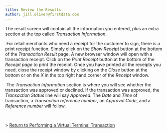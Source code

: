 ```yaml
---
title: Review the Results
author: jill.oliver@firstdata.com
---
```


<span>The result screen will contain all the information you entered, plus an extra section at the top called <em>Transaction Information</em>.</span>

<span>&nbsp;For retail merchants who need a receipt for the customer to sign, there is a print receipt function. Simply click on the <em>Show Receipt</em> button at the bottom of the <em>Transaction Result</em> page. A new browser window will open with a transaction receipt. Click on the <em>Print Receipt</em> button at the bottom of the <em>Receipt page</em> to print the receipt. Once you have printed all the receipts you need, close the receipt window by clicking on the <em>Close </em>button at the bottom or on the <em>X</em> in the top right hand corner of the <em>Receipt</em> window.</span>

<span>&nbsp;The <em>Transaction Information</em> section is where you will see whether the transaction was approved or declined. If the transaction was approved, the <em>Transaction Status</em> line will say <em>Approved</em>. The <em>Date</em> and <em>Time</em> of transaction, a <em>Transaction reference</em> <em>number</em>, an <em>Approval Code</em>, and a <em>Reference number</em> will follow.</span>

&nbsp;

<span>> <a href="http://test-ndpfdc.pantheonsite.io/org/gateway/node/139">Return to Performing a Virtual Terminal Transaction</a></span>

<span>&nbsp;</span>
